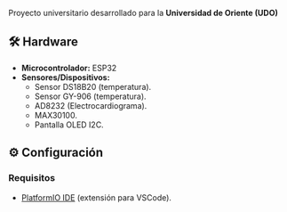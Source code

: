 Proyecto universitario desarrollado para la **Universidad de Oriente (UDO)**

## 🛠️ Hardware  
- **Microcontrolador:** ESP32
- **Sensores/Dispositivos:**  
  - Sensor DS18B20 (temperatura).  
  - Sensor GY-906 (temperatura).
  - AD8232 (Electrocardiograma).
  - MAX30100.
  - Pantalla OLED I2C.

## ⚙️ Configuración  
### Requisitos  
- [PlatformIO IDE](https://marketplace.visualstudio.com/items?itemName=platformio.platformio-ide) (extensión para VSCode).  
